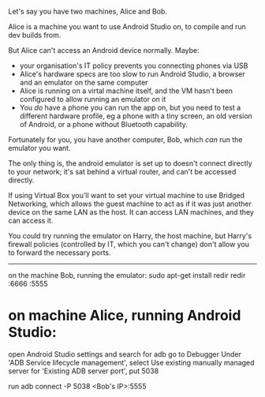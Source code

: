 Let's say you have two machines, Alice and Bob.

Alice is a machine you want to use Android Studio on, to compile and run dev builds from.

But Alice can't access an Android device normally. Maybe:

* your organisation's IT policy prevents you connecting phones via USB 
* Alice's hardware specs are too slow to run Android Studio, a browser and an emulator on the same computer
* Alice is running on a virtal machine itself, and the VM hasn't been configured to allow running an emulator on it
* You *do* have a phone you can run the app on, but you need to test a different hardware profile, 
	eg a phone with a tiny screen, an old version of Android, or a phone without Bluetooth capability.


Fortunately for you, you have another computer, Bob, which *can* run the emulator you want.

The only thing is, the android emulator is set up to doesn't connect directly to your network; it's sat behind a virtual router, and can't be accessed directly.

If using Virtual Box you'll want to set your virtual machine to use Bridged Networking,
which allows the guest machine to act as if it was just another device on the same LAN as the host.
It can access LAN machines, and they can access it. 

You could try running the emulator on Harry, the host machine,
but Harry's firewall policies (controlled by IT, which you can't change)
don't allow you to forward the necessary ports.

------------------------------------------------------------------------------

on the machine Bob, running the emulator:
sudo apt-get install redir
redir :6666 :5555

# on machine Alice, running Android Studio:
open Android Studio settings and search for adb
go to Debugger
Under 'ADB Service lifecycle management', select Use existing manually managed server
	for 'Existing ADB server port', put 5038

run
adb connect -P 5038 <Bob's IP>:5555
